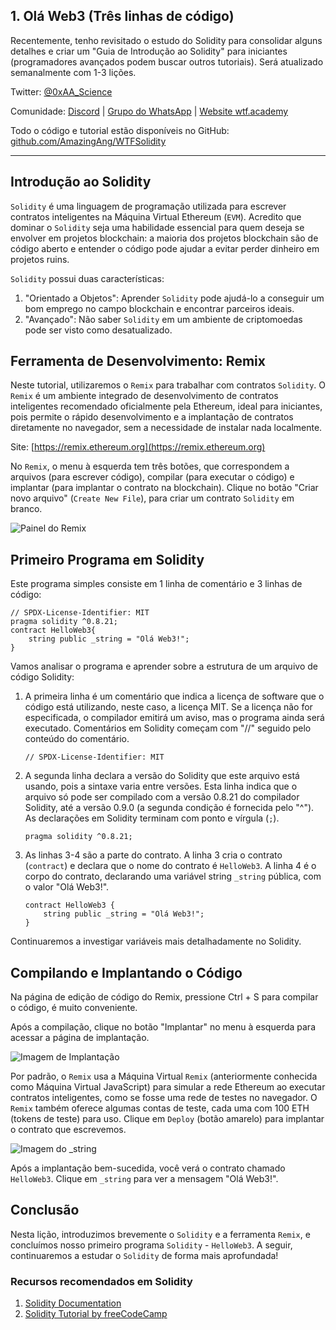 ## 1. Olá Web3 (Três linhas de código)

Recentemente, tenho revisitado o estudo do Solidity para consolidar alguns detalhes e criar um "Guia de Introdução ao Solidity" para iniciantes (programadores avançados podem buscar outros tutoriais). Será atualizado semanalmente com 1-3 lições.

Twitter: [@0xAA_Science](https://twitter.com/0xAA_Science)

Comunidade: [Discord](https://discord.gg/5akcruXrsk) | [Grupo do WhatsApp](https://docs.google.com/forms/d/e/1FAIpQLSe4KGT8Sh6sJ7hedQRuIYirOoZK_85miz3dw7vA1-YjodgJ-A/viewform?usp=sf_link) | [Website wtf.academy](https://wtf.academy)

Todo o código e tutorial estão disponíveis no GitHub: [github.com/AmazingAng/WTFSolidity](https://github.com/AmazingAng/WTF-Solidity)

-----

## Introdução ao Solidity

`Solidity` é uma linguagem de programação utilizada para escrever contratos inteligentes na Máquina Virtual Ethereum (`EVM`). Acredito que dominar o `Solidity` seja uma habilidade essencial para quem deseja se envolver em projetos blockchain: a maioria dos projetos blockchain são de código aberto e entender o código pode ajudar a evitar perder dinheiro em projetos ruins.

`Solidity` possui duas características:

1. "Orientado a Objetos": Aprender `Solidity` pode ajudá-lo a conseguir um bom emprego no campo blockchain e encontrar parceiros ideais.
2. "Avançado": Não saber `Solidity` em um ambiente de criptomoedas pode ser visto como desatualizado.

## Ferramenta de Desenvolvimento: Remix

Neste tutorial, utilizaremos o `Remix` para trabalhar com contratos `Solidity`. O `Remix` é um ambiente integrado de desenvolvimento de contratos inteligentes recomendado oficialmente pela Ethereum, ideal para iniciantes, pois permite o rápido desenvolvimento e a implantação de contratos diretamente no navegador, sem a necessidade de instalar nada localmente.

Site: [https://remix.ethereum.org](https://remix.ethereum.org)

No `Remix`, o menu à esquerda tem três botões, que correspondem a arquivos (para escrever código), compilar (para executar o código) e implantar (para implantar o contrato na blockchain). Clique no botão "Criar novo arquivo" (`Create New File`), para criar um contrato `Solidity` em branco.

![Painel do Remix](./img/1-1.png)

## Primeiro Programa em Solidity

Este programa simples consiste em 1 linha de comentário e 3 linhas de código:

```solidity
// SPDX-License-Identifier: MIT
pragma solidity ^0.8.21;
contract HelloWeb3{
    string public _string = "Olá Web3!";
}
```

Vamos analisar o programa e aprender sobre a estrutura de um arquivo de código Solidity:

1. A primeira linha é um comentário que indica a licença de software que o código está utilizando, neste caso, a licença MIT. Se a licença não for especificada, o compilador emitirá um aviso, mas o programa ainda será executado. Comentários em Solidity começam com "//" seguido pelo conteúdo do comentário.

   ```solidity
   // SPDX-License-Identifier: MIT
   ```

2. A segunda linha declara a versão do Solidity que este arquivo está usando, pois a sintaxe varia entre versões. Esta linha indica que o arquivo só pode ser compilado com a versão 0.8.21 do compilador Solidity, até a versão 0.9.0 (a segunda condição é fornecida pelo "^"). As declarações em Solidity terminam com ponto e vírgula (`;`).

   ```solidity
   pragma solidity ^0.8.21;
   ```

3. As linhas 3-4 são a parte do contrato. A linha 3 cria o contrato (`contract`) e declara que o nome do contrato é `HelloWeb3`. A linha 4 é o corpo do contrato, declarando uma variável string `_string` pública, com o valor "Olá Web3!".

   ```solidity
   contract HelloWeb3 {
       string public _string = "Olá Web3!";
   }
   ```

Continuaremos a investigar variáveis mais detalhadamente no Solidity.

## Compilando e Implantando o Código

Na página de edição de código do Remix, pressione Ctrl + S para compilar o código, é muito conveniente.

Após a compilação, clique no botão "Implantar" no menu à esquerda para acessar a página de implantação.

![Imagem de Implantação](./img/1-2.png)

Por padrão, o `Remix` usa a Máquina Virtual `Remix` (anteriormente conhecida como Máquina Virtual JavaScript) para simular a rede Ethereum ao executar contratos inteligentes, como se fosse uma rede de testes no navegador. O `Remix` também oferece algumas contas de teste, cada uma com 100 ETH (tokens de teste) para uso. Clique em `Deploy` (botão amarelo) para implantar o contrato que escrevemos.

![Imagem do _string](./img/1-3.png)

Após a implantação bem-sucedida, você verá o contrato chamado `HelloWeb3`. Clique em `_string` para ver a mensagem "Olá Web3!".

## Conclusão

Nesta lição, introduzimos brevemente o `Solidity` e a ferramenta `Remix`, e concluímos nosso primeiro programa `Solidity` - `HelloWeb3`. A seguir, continuaremos a estudar o `Solidity` de forma mais aprofundada!

### Recursos recomendados em Solidity

1. [Solidity Documentation](https://docs.soliditylang.org/en/latest/)
2. [Solidity Tutorial by freeCodeCamp](https://www.youtube.com/watch?v=ipwxYa-F1uY)

